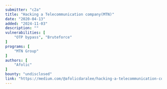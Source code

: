 ```yaml
---
submitter: "c2a"
title: "Hacking a Telecommunication company(MTN)"
date: "2020-04-13"
added: "2024-11-03"
description: ""
vulnerabilities: [
    "OTP bypass", "Bruteforce"
]
programs: [
    "MTN Group"
]
authors: [
    "Afolic"
]
bounty: "undisclosed"
link: "https://medium.com/@afolicdaralee/hacking-a-telecommunication-company-mtn-c46696451fed"
---
```




